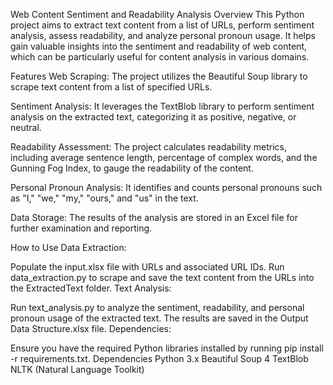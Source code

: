 Web Content Sentiment and Readability Analysis
Overview
This Python project aims to extract text content from a list of URLs, perform sentiment analysis, assess readability, and analyze personal pronoun usage. It helps gain valuable insights into the sentiment and readability of web content, which can be particularly useful for content analysis in various domains.

Features
Web Scraping: The project utilizes the Beautiful Soup library to scrape text content from a list of specified URLs.

Sentiment Analysis: It leverages the TextBlob library to perform sentiment analysis on the extracted text, categorizing it as positive, negative, or neutral.

Readability Assessment: The project calculates readability metrics, including average sentence length, percentage of complex words, and the Gunning Fog Index, to gauge the readability of the content.

Personal Pronoun Analysis: It identifies and counts personal pronouns such as "I," "we," "my," "ours," and "us" in the text.

Data Storage: The results of the analysis are stored in an Excel file for further examination and reporting.

How to Use
Data Extraction:

Populate the input.xlsx file with URLs and associated URL IDs.
Run data_extraction.py to scrape and save the text content from the URLs into the ExtractedText folder.
Text Analysis:

Run text_analysis.py to analyze the sentiment, readability, and personal pronoun usage of the extracted text.
The results are saved in the Output Data Structure.xlsx file.
Dependencies:

Ensure you have the required Python libraries installed by running pip install -r requirements.txt.
Dependencies
Python 3.x
Beautiful Soup 4
TextBlob
NLTK (Natural Language Toolkit)

